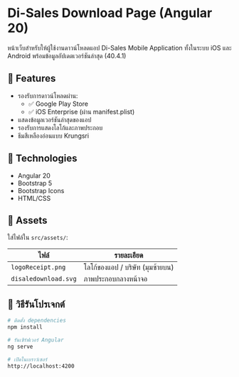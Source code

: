 # Di-Sales Download Page (Angular 20)

หน้าเว็บสำหรับให้ผู้ใช้งานดาวน์โหลดแอป Di-Sales Mobile Application ทั้งในระบบ iOS และ Android พร้อมข้อมูลอัปเดตเวอร์ชันล่าสุด (40.4.1)

## 📱 Features

- รองรับการดาวน์โหลดผ่าน:
  - ✅ Google Play Store
  - ✅ iOS Enterprise (ผ่าน manifest.plist)
- แสดงข้อมูลเวอร์ชันล่าสุดของแอป
- รองรับการแสดงโลโก้และภาพประกอบ
- ธีมสีเหลืองอ่อนแบบ Krungsri

## 🧩 Technologies

- Angular 20
- Bootstrap 5
- Bootstrap Icons
- HTML/CSS

## 📂 Assets

ใส่ไฟล์ใน `src/assets/`:

| ไฟล์                | รายละเอียด                       |
|---------------------|-----------------------------------|
| `logoReceipt.png`   | โลโก้ของแอป / บริษัท (มุมซ้ายบน) |
| `disaledownload.svg`| ภาพประกอบกลางหน้าจอ             |

## 🚀 วิธีรันโปรเจกต์

```bash
# ติดตั้ง dependencies
npm install

# รันเซิร์ฟเวอร์ Angular
ng serve

# เปิดในเบราว์เซอร์
http://localhost:4200